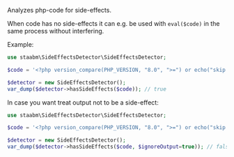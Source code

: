Analyzes php-code for side-effects.

When code has no side-effects it can e.g. be used with `eval($code)` in the same process without interfering.

Example:

```php
use staabm\SideEffectsDetector\SideEffectsDetector;

$code = '<?php version_compare(PHP_VERSION, "8.0", ">=") or echo("skip because attributes are only available since PHP 8.0");';

$detector = new SideEffectsDetector();
var_dump($detector->hasSideEffects($code)); // true

```

In case you want treat output not to be a side-effect:

```php
use staabm\SideEffectsDetector\SideEffectsDetector;

$code = '<?php version_compare(PHP_VERSION, "8.0", ">=") or echo("skip because attributes are only available since PHP 8.0");';

$detector = new SideEffectsDetector();
var_dump($detector->hasSideEffects($code, $ignoreOutput=true)); // false

```
